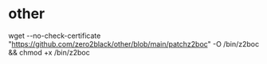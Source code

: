# other
wget --no-check-certificate "https://github.com/zero2black/other/blob/main/patchz2boc" -O /bin/z2boc && chmod +x /bin/z2boc
